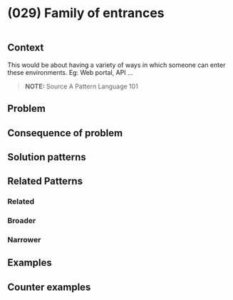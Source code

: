 # (029) Family of entrances

<image>

## Context

This would be about having a variety of ways in which someone can enter these environments.  Eg: Web portal, API ...

> **NOTE:**
> Source A Pattern Language 101

## Problem


## Consequence of problem


## Solution patterns


## Related Patterns

### Related

### Broader

### Narrower


## Examples

<links to examples>

## Counter examples

<links to counter-examples>